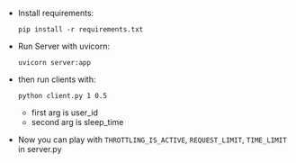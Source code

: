 - Install requirements:

    ``pip install -r requirements.txt``


- Run Server with uvicorn:

    ``uvicorn server:app``


- then run clients with:

    ``python client.py 1 0.5``

  * first arg is user_id 
  * second arg is sleep_time


- Now you can play with ``THROTTLING_IS_ACTIVE``, ``REQUEST_LIMIT``, ``TIME_LIMIT`` in server.py